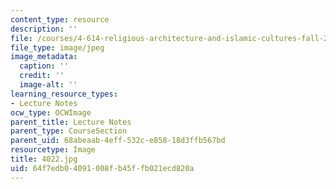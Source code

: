 ```yaml
---
content_type: resource
description: ''
file: /courses/4-614-religious-architecture-and-islamic-cultures-fall-2002/64f7edb04091008fb45ffb021ecd820a_4022.jpg
file_type: image/jpeg
image_metadata:
  caption: ''
  credit: ''
  image-alt: ''
learning_resource_types:
- Lecture Notes
ocw_type: OCWImage
parent_title: Lecture Notes
parent_type: CourseSection
parent_uid: 68abeaab-4eff-532c-e858-18d3ffb567bd
resourcetype: Image
title: 4022.jpg
uid: 64f7edb0-4091-008f-b45f-fb021ecd820a
---
```


